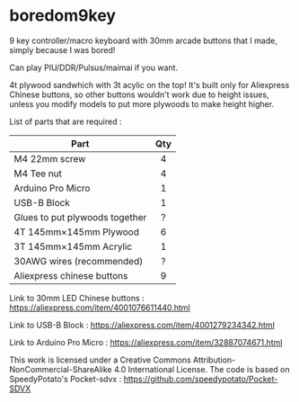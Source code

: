 # boredom9key
9 key controller/macro keyboard with 30mm arcade buttons that I made, simply because I was bored!

Can play PIU/DDR/Pulsus/maimai if you want. 

4t plywood sandwhich with 3t acylic on the top!
It's built only for Aliexpress Chinese buttons, so other buttons wouldn't work due to height issues, unless you modify models to put more plywoods to make height higher.

List of parts that are required :

| Part | Qty |
| --- |:---:|
| M4 22mm screw | 4 |
| M4 Tee nut | 4 |
| Arduino Pro Micro | 1 |
| USB-B Block | 1 |
| Glues to put plywoods together | ? |
| 4T 145mm×145mm Plywood | 6 |
| 3T 145mm×145mm Acrylic | 1 |
| 30AWG wires (recommended) | ? |
| Aliexpress chinese buttons | 9 |

Link to 30mm LED Chinese buttons
: https://aliexpress.com/item/4001076611440.html

Link to USB-B Block
: https://aliexpress.com/item/4001279234342.html

Link to Arduino Pro Micro
: https://aliexpress.com/item/32887074671.html

This work is licensed under a Creative Commons Attribution-NonCommercial-ShareAlike 4.0 International License.
The code is based on SpeedyPotato's Pocket-sdvx : https://github.com/speedypotato/Pocket-SDVX
